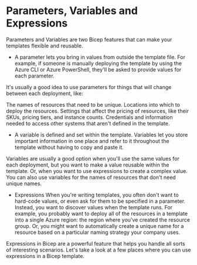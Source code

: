 # Parameters, Variables and Expressions

Parameters and Variables are two Bicep features that can make your templates flexible and reusable. 

- A parameter lets you bring in values from outside the template file. For example, if someone is manually deploying the template by using the Azure CLI or Azure PowerShell, they'll be asked to provide values for each parameter. 

It's usually a good idea to use parameters for things that will change between each deployment, like:

The names of resources that need to be unique.
Locations into which to deploy the resources.
Settings that affect the pricing of resources, like their SKUs, pricing tiers, and instance counts.
Credentials and information needed to access other systems that aren't defined in the template.

- A variable is defined and set within the template. Variables let you store important information in one place and refer to it throughout the template without having to copy and paste it.

Variables are usually a good option when you'll use the same values for each deployment, but you want to make a value reusable within the template. Or, when you want to use expressions to create a complex value. You can also use variables for the names of resources that don't need unique names.

- Expressions
When you're writing templates, you often don't want to hard-code values, or even ask for them to be specified in a parameter. Instead, you want to discover values when the template runs. For example, you probably want to deploy all of the resources in a template into a single Azure region: the region where you've created the resource group. Or, you might want to automatically create a unique name for a resource based on a particular naming strategy your company uses.

Expressions in Bicep are a powerful feature that helps you handle all sorts of interesting scenarios. Let's take a look at a few places where you can use expressions in a Bicep template.